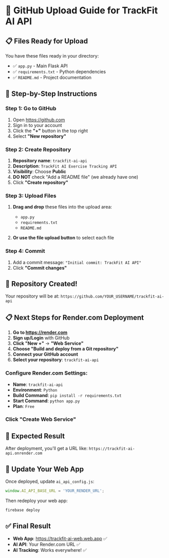 # 🚀 GitHub Upload Guide for TrackFit AI API

## 📋 Files Ready for Upload

You have these files ready in your directory:
- ✅ `app.py` - Main Flask API
- ✅ `requirements.txt` - Python dependencies
- ✅ `README.md` - Project documentation

## 🎯 Step-by-Step Instructions

### **Step 1: Go to GitHub**
1. Open https://github.com
2. Sign in to your account
3. Click the **"+"** button in the top right
4. Select **"New repository"**

### **Step 2: Create Repository**
1. **Repository name**: `trackfit-ai-api`
2. **Description**: `TrackFit AI Exercise Tracking API`
3. **Visibility**: Choose **Public**
4. **DO NOT** check "Add a README file" (we already have one)
5. Click **"Create repository"**

### **Step 3: Upload Files**
1. **Drag and drop** these files into the upload area:
   - `app.py`
   - `requirements.txt`
   - `README.md`

2. **Or use the file upload button** to select each file

### **Step 4: Commit**
1. Add a commit message: `"Initial commit: TrackFit AI API"`
2. Click **"Commit changes"**

## 🎉 Repository Created!

Your repository will be at: `https://github.com/YOUR_USERNAME/trackfit-ai-api`

## 📋 Next Steps for Render.com Deployment

1. **Go to https://render.com**
2. **Sign up/Login** with GitHub
3. **Click "New +"** → **"Web Service"**
4. **Choose "Build and deploy from a Git repository"**
5. **Connect your GitHub account**
6. **Select your repository**: `trackfit-ai-api`

### **Configure Render.com Settings:**
- **Name**: `trackfit-ai-api`
- **Environment**: `Python`
- **Build Command**: `pip install -r requirements.txt`
- **Start Command**: `python app.py`
- **Plan**: `Free`

### **Click "Create Web Service"**

## 🎯 Expected Result

After deployment, you'll get a URL like:
`https://trackfit-ai-api.onrender.com`

## 🔧 Update Your Web App

Once deployed, update `ai_api_config.js`:
```javascript
window.AI_API_BASE_URL = 'YOUR_RENDER_URL';
```

Then redeploy your web app:
```bash
firebase deploy
```

## ✅ Final Result

- **Web App**: https://trackfit-ai-web.web.app ✅
- **AI API**: Your Render.com URL ✅
- **AI Tracking**: Works everywhere! ✅ 